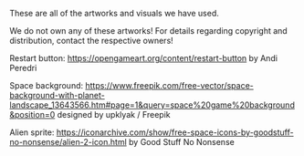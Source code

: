 These are all of the artworks and visuals we have used.

We do not own any of these artworks! For details regarding copyright and distribution, contact the respective owners!

Restart button: https://opengameart.org/content/restart-button by Andi Peredri

Space background: https://www.freepik.com/free-vector/space-background-with-planet-landscape_13643566.htm#page=1&query=space%20game%20background&position=0 designed by upklyak / Freepik

Alien sprite: https://iconarchive.com/show/free-space-icons-by-goodstuff-no-nonsense/alien-2-icon.html by Good Stuff No Nonsense